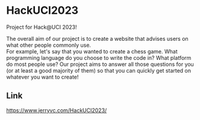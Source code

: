 # HackUCI2023
Project for Hack@UCI 2023!

The overall aim of our project is to create a website that advises users on what other people commonly use.   
For example, let's say that you wanted to create a chess game. What programming language do you choose to write the code in? What platform do most people use? Our project aims to answer all those questions for you (or at least a good majority of them) so that you can quickly get started on whatever you want to create! 

## Link
https://www.jerryvc.com/HackUCI2023/